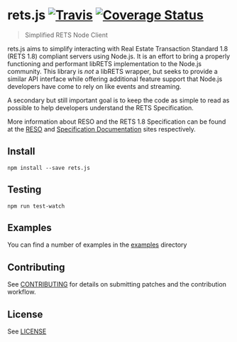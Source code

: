 # rets.js [![Travis](https://img.shields.io/travis/retsr/rets.js.svg)](https://travis-ci.org/retsr/rets.js) [![Coverage Status](https://coveralls.io/repos/retsr/rets.js/badge.svg?branch=master)](https://coveralls.io/r/retsr/rets.js?branch=master)

> Simplified RETS Node Client

rets.js aims to simplify interacting with Real Estate Transaction Standard
1.8 (RETS 1.8) compliant servers using Node.js. It is an effort to bring a
properly functioning and performant libRETS implementation to the Node.js
community. This library is _not_ a libRETS wrapper, but seeks to provide a
similar API interface while offering additional feature support that Node.js
developers have come to rely on like events and streaming.

A secondary but still important goal is to keep the code as simple to read as
possible to help developers understand the RETS Specification.

More information about RESO and the RETS 1.8 Specification can be found at the
[RESO](http://www.reso.org) and [Specification Documentation](http://www.reso.org/specifications)
sites respectively.

## Install

    npm install --save rets.js

## Testing

    npm run test-watch

## Examples

You can find a number of examples in the [examples](examples) directory

## Contributing

See [CONTRIBUTING](CONTRIBUTING.md) for details on submitting patches and the contribution workflow.

## License

See [LICENSE](LICENSE)

